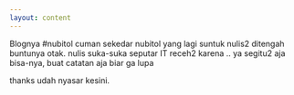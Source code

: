 ```yaml
---
layout: content
---
```


Blognya #nubitol
cuman sekedar nubitol yang lagi suntuk nulis2 ditengah buntunya otak.
nulis suka-suka seputar IT receh2 karena .. ya segitu2 aja bisa-nya, buat catatan aja biar ga lupa 

thanks udah nyasar kesini.
